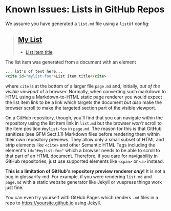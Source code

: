 # Known Issues: Lists in GitHub Repos

[2]: <>

We assume you have generated a `list.md` file using a `listOf` config:

> ## [My List](#my-list)
>
> *   [List item title][2]

The list item was generated from a document with an element

```md
... lot's of text here...
<cite id="mylist-foo">List item title</cite>
```

where `cite` is at the bottom of a larger file `page.md` and, initially, *out of the visible viewport* of a browser.
Normally, when converting such markdown to HTML using a Markdown-to-HTML static page renderer you would expect the list item link to be a link which targets the document *but also* make the browser scroll to make the targeted section part of the visible viewport.

On a GitHub repository, though, you'll find that you can navigate within the repository using the list item link in `list.md` but the browser *won't* scroll to the item position `#mylist-foo` in `page.md`. The reason for this is that GitHub sanitizes (see GFM Sect.1.1) Markdown files before rendering them within their own repository previews. They allow only a small subset of HTML and strip elements like `<cite>` and other Semantic HTML Tags including the element's `id="#mylist-foo"` which a browser needs to be able to scroll to that part of an HTML document. Therefore, if you care for navigability in GitHub repositories, just use supported elements like `<span>` or `<a>` instead.

**This is a limitation of GitHub's repository preview renderer *only*!** It is not a bug in glossarify-md. For example, if you were rendering `list.md` and `page.md` with a static website generator like Jekyll or vuepress things work just fine.

You can even try yourself with GitHub Pages which renders `.md` files in a repo to https://yoursite.github.io using Jekyll.

